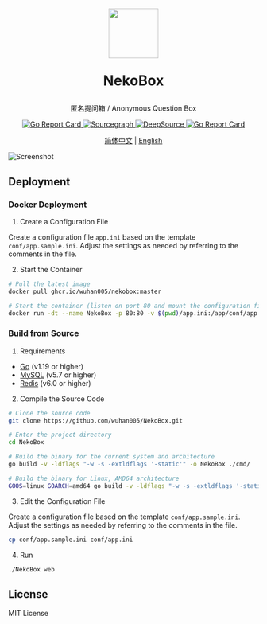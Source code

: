 <h1 align="center">
<img src="https://box-user-assets.n3ko.cc/public/Neko.png" width=100px/>

NekoBox
</h1>

<p align="center">
匿名提问箱 / Anonymous Question Box
</p>
<p align="center">
<a href="https://goreportcard.com/badge/github.com/wuhan005/NekoBox">
    <img src="https://github.com/wuhan005/NekoBox/workflows/Go/badge.svg" alt="Go Report Card">
</a>
<a href="https://sourcegraph.com/github.com/wuhan005/NekoBox">
    <img src="https://img.shields.io/badge/view%20on-Sourcegraph-brightgreen.svg?logo=sourcegraph" alt="Sourcegraph">
</a>
<a href="https://deepsource.io/gh/wuhan005/NekoBox/?ref=repository-badge">
    <img src="https://deepsource.io/gh/wuhan005/NekoBox.svg/?label=active+issues&token=7nuU5C-4QG3CP_5g9qFf3Bl9" alt="DeepSource">
</a>
<a href="https://goreportcard.com/report/github.com/wuhan005/NekoBox">
    <img src="https://goreportcard.com/badge/github.com/wuhan005/NekoBox" alt="Go Report Card">
<a>
</p>

<p align="center">
<a href="/README.zh-CN.md">简体中文</a> | <a href="/README.md">English</a>
</p>

![Screenshot](./dev/screenshot.svg)

## Deployment

### Docker Deployment

1. Create a Configuration File

Create a configuration file `app.ini` based on the template `conf/app.sample.ini`. Adjust the settings as needed by
referring to the comments in the file.

2. Start the Container

```bash
# Pull the latest image
docker pull ghcr.io/wuhan005/nekobox:master

# Start the container (listen on port 80 and mount the configuration file)
docker run -dt --name NekoBox -p 80:80 -v $(pwd)/app.ini:/app/conf/app.ini ghcr.io/wuhan005/nekobox:master
```

### Build from Source

1. Requirements

* [Go](https://golang.org/dl/) (v1.19 or higher)
* [MySQL](https://www.mysql.com/downloads/) (v5.7 or higher)
* [Redis](https://redis.io/download/) (v6.0 or higher)

2. Compile the Source Code

```bash
# Clone the source code
git clone https://github.com/wuhan005/NekoBox.git

# Enter the project directory
cd NekoBox

# Build the binary for the current system and architecture
go build -v -ldflags "-w -s -extldflags '-static'" -o NekoBox ./cmd/

# Build the binary for Linux, AMD64 architecture
GOOS=linux GOARCH=amd64 go build -v -ldflags "-w -s -extldflags '-static'" -o NekoBox ./cmd/
```

3. Edit the Configuration File

Create a configuration file based on the template `conf/app.sample.ini`. Adjust the settings as needed by referring to
the comments in the file.

```bash
cp conf/app.sample.ini conf/app.ini
```

4. Run

```bash
./NekoBox web
```

## License

MIT License
